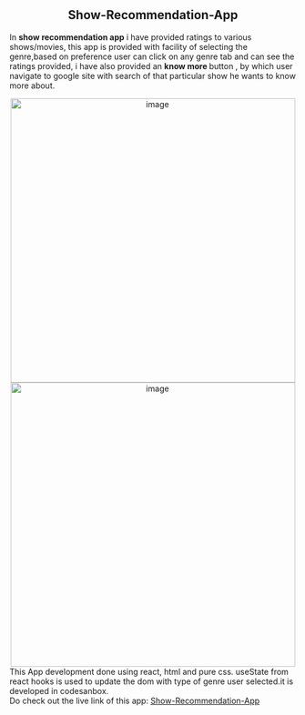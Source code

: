 # <h2 align="center">Show-Recommendation-App</h2>


In <strong>show recommendation app</strong> i have provided ratings to various shows/movies,  this app is provided with facility of selecting the genre,based on preference user can click on any genre tab and  can see the ratings provided, i have also provided an <strong>know more </strong> button , by which user navigate to google site with search of that particular show he wants to know more about.
<div align="center">
<img width="500" alt="image" src="https://user-images.githubusercontent.com/74001727/186982111-4a8663a8-de19-414a-93e7-6ae782dd37d7.png">
<img width="500" alt="image" src="https://user-images.githubusercontent.com/74001727/186982202-9b2bbd39-cb22-49fe-a728-7f395c4641aa.png">
</div>
This App development done using react, html and pure css. useState from react hooks is used to update the dom with type of genre user selected.it is developed in codesanbox.
<div>
    Do check out the live link of this app:  <a href="https://csb-21q55e.netlify.app/">Show-Recommendation-App</a>
</div>

